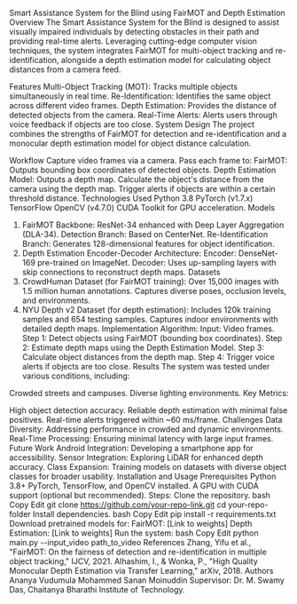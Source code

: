 Smart Assistance System for the Blind using FairMOT and Depth Estimation
Overview
The Smart Assistance System for the Blind is designed to assist visually impaired individuals by detecting obstacles in their path and providing real-time alerts. Leveraging cutting-edge computer vision techniques, the system integrates FairMOT for multi-object tracking and re-identification, alongside a depth estimation model for calculating object distances from a camera feed.

Features
Multi-Object Tracking (MOT): Tracks multiple objects simultaneously in real time.
Re-Identification: Identifies the same object across different video frames.
Depth Estimation: Provides the distance of detected objects from the camera.
Real-Time Alerts: Alerts users through voice feedback if objects are too close.
System Design
The project combines the strengths of FairMOT for detection and re-identification and a monocular depth estimation model for object distance calculation.

Workflow
Capture video frames via a camera.
Pass each frame to:
FairMOT: Outputs bounding box coordinates of detected objects.
Depth Estimation Model: Outputs a depth map.
Calculate the object's distance from the camera using the depth map.
Trigger alerts if objects are within a certain threshold distance.
Technologies Used
Python 3.8
PyTorch (v1.7.x)
TensorFlow
OpenCV (v4.7.0)
CUDA Toolkit for GPU acceleration.
Models
1. FairMOT
Backbone: ResNet-34 enhanced with Deep Layer Aggregation (DLA-34).
Detection Branch: Based on CenterNet.
Re-Identification Branch: Generates 128-dimensional features for object identification.
2. Depth Estimation
Encoder-Decoder Architecture:
Encoder: DenseNet-169 pre-trained on ImageNet.
Decoder: Uses up-sampling layers with skip connections to reconstruct depth maps.
Datasets
1. CrowdHuman Dataset (for FairMOT training):
Over 15,000 images with 1.5 million human annotations.
Captures diverse poses, occlusion levels, and environments.
2. NYU Depth v2 Dataset (for depth estimation):
Includes 120k training samples and 654 testing samples.
Captures indoor environments with detailed depth maps.
Implementation
Algorithm:
Input: Video frames.
Step 1: Detect objects using FairMOT (bounding box coordinates).
Step 2: Estimate depth maps using the Depth Estimation Model.
Step 3: Calculate object distances from the depth map.
Step 4: Trigger voice alerts if objects are too close.
Results
The system was tested under various conditions, including:

Crowded streets and campuses.
Diverse lighting environments.
Key Metrics:

High object detection accuracy.
Reliable depth estimation with minimal false positives.
Real-time alerts triggered within ~60 ms/frame.
Challenges
Data Diversity: Addressing performance in crowded and dynamic environments.
Real-Time Processing: Ensuring minimal latency with large input frames.
Future Work
Android Integration: Developing a smartphone app for accessibility.
Sensor Integration: Exploring LiDAR for enhanced depth accuracy.
Class Expansion: Training models on datasets with diverse object classes for broader usability.
Installation and Usage
Prerequisites
Python 3.8+
PyTorch, TensorFlow, and OpenCV installed.
A GPU with CUDA support (optional but recommended).
Steps:
Clone the repository.
bash
Copy
Edit
git clone https://github.com/your-repo-link.git
cd your-repo-folder
Install dependencies.
bash
Copy
Edit
pip install -r requirements.txt
Download pretrained models for:
FairMOT: [Link to weights]
Depth Estimation: [Link to weights]
Run the system:
bash
Copy
Edit
python main.py --input_video path_to_video
References
Zhang, Yifu et al., "FairMOT: On the fairness of detection and re-identification in multiple object tracking," IJCV, 2021.
Alhashim, I., & Wonka, P., "High Quality Monocular Depth Estimation via Transfer Learning," arXiv, 2018.
Authors
Ananya Vudumula
Mohammed Sanan Moinuddin
Supervisor: Dr. M. Swamy Das, Chaitanya Bharathi Institute of Technology.
